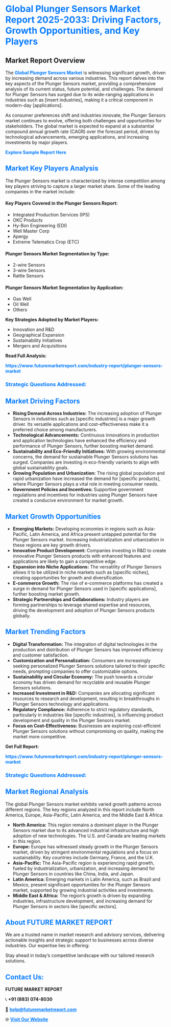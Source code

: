 <h1 style="color: #007BFF;">Global Plunger Sensors Market Report 2025-2033: Driving Factors, Growth Opportunities, and Key Players</h1>

<section id="overview">
<h2>Market Report Overview</h2>
<p>The <a href="https://www.futuremarketreport.com/industry-report/plunger-sensors-market" style="color: #007BFF; text-decoration: none;"><strong>Global Plunger Sensors Market</strong></a> is witnessing significant growth, driven by increasing demand across various industries. This report delves into the key aspects of the Plunger Sensors market, providing a comprehensive analysis of its current status, future potential, and challenges. The demand for Plunger Sensors has surged due to its wide-ranging applications in industries such as [insert industries], making it a critical component in modern-day [applications].</p>
<p>As consumer preferences shift and industries innovate, the Plunger Sensors market continues to evolve, offering both challenges and opportunities for stakeholders. The global market is expected to expand at a substantial compound annual growth rate (CAGR) over the forecast period, driven by technological advancements, emerging applications, and increasing investments by major players.</p>
</section>

<section id="overview">
<p><a href="https://www.futuremarketreport.com/request-sample/reportId=29100" style="color: #007BFF; text-decoration: none;"><strong>Explore Sample Report Here</strong></a></p>
</section>

<section id="key-players">
<h2 style="color: #007BFF;">Market Key Players Analysis</h2>
<p>The Plunger Sensors market is characterized by intense competition among key players striving to capture a larger market share. Some of the leading companies in the market include:</p>
<h4>Key Players Covered in the Plunger Sensors Report:</h4>
<ul><li>Integrated Production Services (IPS)</li><li>OKC Products</li><li>Hy-Bon Engineering (EDI)</li><li>Well Master Corp</li><li>Apergy</li><li>Extreme Telematics Crop (ETC)</li></ul>
<h4>Plunger Sensors Market Segmentation by Type:</h4>
<ul><li>2-wire Sensors</li><li>3-wire Sensors</li><li>Rattle Sensors</li></ul>

<h4>Plunger Sensors Market Segmentation by Application:</h4>
<ul><li>Gas Well</li><li>Oil Well</li><li>Others</li></ul>
<p><strong>Key Strategies Adopted by Market Players:</strong></p>
<ul>
<li>Innovation and R&D</li>
<li>Geographical Expansion</li>
<li>Sustainability Initiatives</li>
<li>Mergers and Acquisitions</li>
</ul>
</section>

<section>
<p><strong>Read Full Analysis: </strong></p><a href="https://www.futuremarketreport.com/industry-report/plunger-sensors-market" style="color: #007BFF; text-decoration: none;"><strong>https://www.futuremarketreport.com/industry-report/plunger-sensors-market</strong></a>
<h3 style="color: #007BFF;">Strategic Questions Addressed:</h3>
</section>

<section id="driving-factors">
<h2 style="color: #007BFF;">Market Driving Factors</h2>
<ul>
<li><strong>Rising Demand Across Industries:</strong> The increasing adoption of Plunger Sensors in industries such as [specific industries] is a major growth driver. Its versatile applications and cost-effectiveness make it a preferred choice among manufacturers.</li>
<li><strong>Technological Advancements:</strong> Continuous innovations in production and application technologies have enhanced the efficiency and performance of Plunger Sensors, further boosting market demand.</li>
<li><strong>Sustainability and Eco-Friendly Initiatives:</strong> With growing environmental concerns, the demand for sustainable Plunger Sensors solutions has surged. Companies are investing in eco-friendly variants to align with global sustainability goals.</li>
<li><strong>Growing Population and Urbanization:</strong> The rising global population and rapid urbanization have increased the demand for [specific products], where Plunger Sensors plays a vital role in meeting consumer needs.</li>
<li><strong>Government Policies and Incentives:</strong> Supportive government regulations and incentives for industries using Plunger Sensors have created a conducive environment for market growth.</li>
</ul>
</section>

<section id="growth-opportunities">
<h2 style="color: #007BFF;">Market Growth Opportunities</h2>
<ul>
<li><strong>Emerging Markets:</strong> Developing economies in regions such as Asia-Pacific, Latin America, and Africa present untapped potential for the Plunger Sensors market. Increasing industrialization and urbanization in these regions are key growth drivers.</li>
<li><strong>Innovative Product Development:</strong> Companies investing in R&D to create innovative Plunger Sensors products with enhanced features and applications are likely to gain a competitive edge.</li>
<li><strong>Expansion into Niche Applications:</strong> The versatility of Plunger Sensors allows it to be utilized in niche markets such as [specific niches], creating opportunities for growth and diversification.</li>
<li><strong>E-commerce Growth:</strong> The rise of e-commerce platforms has created a surge in demand for Plunger Sensors used in [specific applications], further boosting market growth.</li>
<li><strong>Strategic Partnerships and Collaborations:</strong> Industry players are forming partnerships to leverage shared expertise and resources, driving the development and adoption of Plunger Sensors products globally.</li>
</ul>
</section>

<section id="trending-factors">
<h2 style="color: #007BFF;">Market Trending Factors</h2>
<ul>
<li><strong>Digital Transformation:</strong> The integration of digital technologies in the production and distribution of Plunger Sensors has improved efficiency and customer satisfaction.</li>
<li><strong>Customization and Personalization:</strong> Consumers are increasingly seeking personalized Plunger Sensors solutions tailored to their specific needs, prompting companies to offer customizable options.</li>
<li><strong>Sustainability and Circular Economy:</strong> The push towards a circular economy has driven demand for recyclable and reusable Plunger Sensors solutions.</li>
<li><strong>Increased Investment in R&D:</strong> Companies are allocating significant resources to research and development, resulting in breakthroughs in Plunger Sensors technology and applications.</li>
<li><strong>Regulatory Compliance:</strong> Adherence to strict regulatory standards, particularly in industries like [specific industries], is influencing product development and quality in the Plunger Sensors market.</li>
<li><strong>Focus on Cost-Effectiveness:</strong> Businesses are exploring cost-efficient Plunger Sensors solutions without compromising on quality, making the market more competitive.</li>
</ul>
</section>

<section>
<p><strong>Get Full Report: </strong></p><a href="https://www.futuremarketreport.com/industry-report/plunger-sensors-market" style="color: #007BFF; text-decoration: none;"><strong>https://www.futuremarketreport.com/industry-report/plunger-sensors-market</strong></a>
<h3 style="color: #007BFF;">Strategic Questions Addressed:</h3>
</section>


<section id="regional-analysis">
<h2 style="color: #007BFF;">Market Regional Analysis</h2>
<p>The global Plunger Sensors market exhibits varied growth patterns across different regions. The key regions analyzed in this report include North America, Europe, Asia-Pacific, Latin America, and the Middle East & Africa:</p>
<ul>
<li><strong>North America:</strong> This region remains a dominant player in the Plunger Sensors market due to its advanced industrial infrastructure and high adoption of new technologies. The U.S. and Canada are leading markets in this region.</li>
<li><strong>Europe:</strong> Europe has witnessed steady growth in the Plunger Sensors market, driven by stringent environmental regulations and a focus on sustainability. Key countries include Germany, France, and the U.K.</li>
<li><strong>Asia-Pacific:</strong> The Asia-Pacific region is experiencing rapid growth, fueled by industrialization, urbanization, and increasing demand for Plunger Sensors in countries like China, India, and Japan.</li>
<li><strong>Latin America:</strong> Emerging markets in Latin America, such as Brazil and Mexico, present significant opportunities for the Plunger Sensors market, supported by growing industrial activities and investments.</li>
<li><strong>Middle East & Africa:</strong> The region’s growth is driven by expanding industries, infrastructure development, and increasing demand for Plunger Sensors in sectors like [specific sectors].</li>
</ul>
</section>

<footer>
<h2 style="color: #007BFF;">About FUTURE MARKET REPORT</h2>
<p>We are a trusted name in market research and advisory services, delivering actionable insights and strategic support to businesses across diverse industries. Our expertise lies in offering:</p>

<p>Stay ahead in today’s competitive landscape with our tailored research solutions.</p>

<h2 style="color: #007BFF;">Contact Us:</h2>
<p><strong>FUTURE MARKET REPORT</strong></p>
<p>📞 <strong>+91 (883) 074-8030</strong></p>
<p>📧 <strong><a href="mailto:help@futuremarketreport.com" style="color: #007BFF;">help@futuremarketreport.com</a></strong></p>
<p>🌐 <strong><a href="https://www.futuremarketreport.com/" style="color: #007BFF;">Visit Our Website</a></strong></p>
</footer>